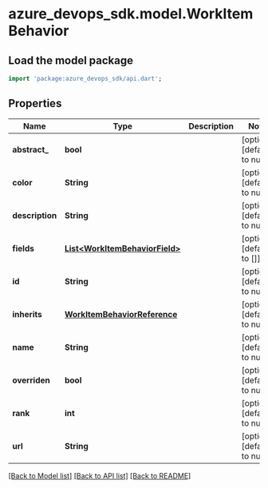 # azure_devops_sdk.model.WorkItemBehavior

## Load the model package
```dart
import 'package:azure_devops_sdk/api.dart';
```

## Properties
Name | Type | Description | Notes
------------ | ------------- | ------------- | -------------
**abstract_** | **bool** |  | [optional] [default to null]
**color** | **String** |  | [optional] [default to null]
**description** | **String** |  | [optional] [default to null]
**fields** | [**List&lt;WorkItemBehaviorField&gt;**](WorkItemBehaviorField.md) |  | [optional] [default to []]
**id** | **String** |  | [optional] [default to null]
**inherits** | [**WorkItemBehaviorReference**](WorkItemBehaviorReference.md) |  | [optional] [default to null]
**name** | **String** |  | [optional] [default to null]
**overriden** | **bool** |  | [optional] [default to null]
**rank** | **int** |  | [optional] [default to null]
**url** | **String** |  | [optional] [default to null]

[[Back to Model list]](../README.md#documentation-for-models) [[Back to API list]](../README.md#documentation-for-api-endpoints) [[Back to README]](../README.md)


